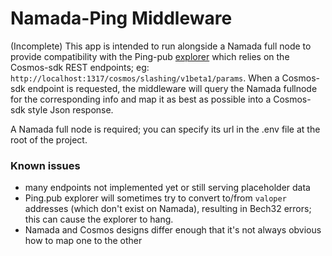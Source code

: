 # Namada-Ping Middleware

(Incomplete)
This app is intended to run alongside a Namada full node to provide compatibility with the Ping-pub [explorer](https://github.com/ping-pub/explorer) which relies on the Cosmos-sdk REST endpoints; eg: `http://localhost:1317/cosmos/slashing/v1beta1/params`.  When a Cosmos-sdk endpoint is requested, the middleware will query the Namada fullnode for the corresponding info and map it as best as possible into a Cosmos-sdk style Json response.

A Namada full node is required; you can specify its url in the .env file at the root of the project.  

### Known issues
- many endpoints not implemented yet or still serving placeholder data
- Ping.pub explorer will sometimes try to convert to/from `valoper` addresses (which don't exist on Namada), resulting in Bech32 errors; this can cause the explorer to hang.
- Namada and Cosmos designs differ enough that it's not always obvious how to map one to the other